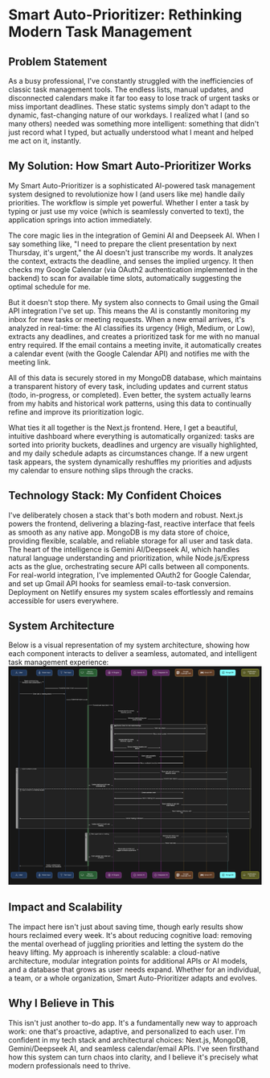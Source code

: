 # Smart Auto-Prioritizer: Rethinking Modern Task Management

## Problem Statement

As a busy professional, I've constantly struggled with the inefficiencies of classic task management tools. The endless lists, manual updates, and disconnected calendars make it far too easy to lose track of urgent tasks or miss important deadlines. These static systems simply don't adapt to the dynamic, fast-changing nature of our workdays. I realized what I (and so many others) needed was something more intelligent: something that didn't just record what I typed, but actually understood what I meant and helped me act on it, instantly.

## My Solution: How Smart Auto-Prioritizer Works

My Smart Auto-Prioritizer is a sophisticated AI-powered task management system designed to revolutionize how I (and users like me) handle daily priorities. The workflow is simple yet powerful. Whether I enter a task by typing or just use my voice (which is seamlessly converted to text), the application springs into action immediately.

The core magic lies in the integration of Gemini AI and Deepseek AI. When I say something like, "I need to prepare the client presentation by next Thursday, it's urgent," the AI doesn't just transcribe my words. It analyzes the context, extracts the deadline, and senses the implied urgency. It then checks my Google Calendar (via OAuth2 authentication implemented in the backend) to scan for available time slots, automatically suggesting the optimal schedule for me.

But it doesn't stop there. My system also connects to Gmail using the Gmail API integration I've set up. This means the AI is constantly monitoring my inbox for new tasks or meeting requests. When a new email arrives, it's analyzed in real-time: the AI classifies its urgency (High, Medium, or Low), extracts any deadlines, and creates a prioritized task for me with no manual entry required. If the email contains a meeting invite, it automatically creates a calendar event (with the Google Calendar API) and notifies me with the meeting link.

All of this data is securely stored in my MongoDB database, which maintains a transparent history of every task, including updates and current status (todo, in-progress, or completed). Even better, the system actually learns from my habits and historical work patterns, using this data to continually refine and improve its prioritization logic.

What ties it all together is the Next.js frontend. Here, I get a beautiful, intuitive dashboard where everything is automatically organized: tasks are sorted into priority buckets, deadlines and urgency are visually highlighted, and my daily schedule adapts as circumstances change. If a new urgent task appears, the system dynamically reshuffles my priorities and adjusts my calendar to ensure nothing slips through the cracks.

## Technology Stack: My Confident Choices

I've deliberately chosen a stack that's both modern and robust. Next.js powers the frontend, delivering a blazing-fast, reactive interface that feels as smooth as any native app. MongoDB is my data store of choice, providing flexible, scalable, and reliable storage for all user and task data. The heart of the intelligence is Gemini AI/Deepseek AI, which handles natural language understanding and prioritization, while Node.js/Express acts as the glue, orchestrating secure API calls between all components. For real-world integration, I've implemented OAuth2 for Google Calendar, and set up Gmail API hooks for seamless email-to-task conversion. Deployment on Netlify ensures my system scales effortlessly and remains accessible for users everywhere.

## System Architecture

Below is a visual representation of my system architecture, showing how each component interacts to deliver a seamless, automated, and intelligent task management experience:
![image1](diagram1.png)

## Impact and Scalability

The impact here isn't just about saving time, though early results show hours reclaimed every week. It's about reducing cognitive load: removing the mental overhead of juggling priorities and letting the system do the heavy lifting. My approach is inherently scalable: a cloud-native architecture, modular integration points for additional APIs or AI models, and a database that grows as user needs expand. Whether for an individual, a team, or a whole organization, Smart Auto-Prioritizer adapts and evolves.

## Why I Believe in This

This isn't just another to-do app. It's a fundamentally new way to approach work: one that's proactive, adaptive, and personalized to each user. I'm confident in my tech stack and architectural choices: Next.js, MongoDB, Gemini/Deepseek AI, and seamless calendar/email APIs. I've seen firsthand how this system can turn chaos into clarity, and I believe it's precisely what modern professionals need to thrive.
